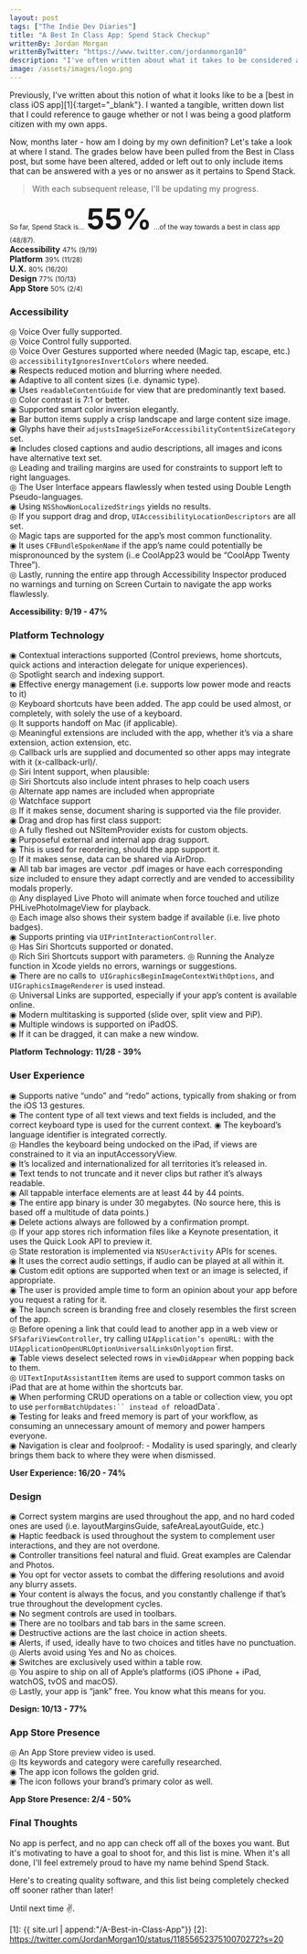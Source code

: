 ```yaml
---
layout: post
tags: ["The Indie Dev Diaries"]
title: "A Best In Class App: Spend Stack Checkup"
writtenBy: Jordan Morgan
writtenByTwitter: "https://www.twitter.com/jordanmorgan10"
description: "I've often written about what it takes to be considered a best in class app on iOS. So, how am I doing personally according to my own definition?"
image: /assets/images/logo.png
---
```


Previously, I've written about this notion of what it looks like to be a [best in class iOS app][1]{:target="_blank"}. I wanted a tangible, written down list that I could reference to gauge whether or not I was being a good platform citizen with my own apps.

Now, months later - how am I doing by my own definition? Let's take a look at where I stand. The grades below have been pulled from the Best in Class post, but some have been altered, added or left out to only include items that can be answered with a yes or no answer as it pertains to Spend Stack.

> With each subsequent release, I'll be updating my progress.

<div class="infoContainer">
    <small>So far, Spend Stack is...</small>
    <b style="font-size: calc(36px + 1.5vw);">55%</b>
    <small>...of the way towards a best in class app (48/87).</small>
    <div class="centerFlex">
        <div class="smallInfoContainer">
            <b>Accessibility</b>
            <small>47% (9/19)</small>
        </div>
        <div class="smallInfoContainer">
            <b>Platform</b>
            <small>39% (11/28)</small>
        </div>
        <div class="smallInfoContainer">
            <b>U.X.</b>
            <small>80% (16/20)</small>
        </div>
        <div class="smallInfoContainer">
            <b>Design</b>
            <small>77% (10/13)</small>
        </div>
        <div class="smallInfoContainer">
            <b>App Store</b>
            <small>50% (2/4)</small>
        </div>
    </div>
</div>


### Accessibility
◎ Voice Over fully supported. <br />
◎ Voice Control fully supported. <br />
◎ Voice Over Gestures supported where needed (Magic tap, escape, etc.) <br />
◎ `accessibilityIgnoresInvertColors` where needed. <br />
◉ Respects reduced motion and blurring where needed. <br />
◉ Adaptive to all content sizes (i.e. dynamic type). <br />
◉ Uses `readableContentGuide` for view that are predominantly text based. <br />
◎ Color contrast is 7:1 or better. <br />
◉ Supported smart color inversion elegantly. <br />
◉ Bar button items supply a crisp landscape and large content size image. <br />
◉ Glyphs have their `adjustsImageSizeForAccessibilityContentSizeCategory` set. <br />
◉ Includes closed captions and audio descriptions, all images and icons have alternative text set. <br />
◎ Leading and trailing margins are used for constraints to support left to right languages.  <br />
◎ The User Interface appears flawlessly when tested using Double Length Pseudo-languages.  <br />
◉ Using `NSShowNonLocalizedStrings` yields no results.  <br />
◎ If you support drag and drop, `UIAccessibilityLocationDescriptors` are all set.  <br />
◎ Magic taps are supported for the app’s most common functionality.  <br />
◉ It uses `CFBundleSpokenName` if the app’s name could potentially be mispronounced by the system (i..e CoolApp23 would be “CoolApp Twenty Three”).  <br />
◎ Lastly, running the entire app through Accessibility Inspector produced no warnings and turning on Screen Curtain to navigate the app works flawlessly.  <br />

**Accessibility: 9/19 - 47%**

### Platform Technology
◉ Contextual interactions supported (Control previews, home shortcuts, quick actions and interaction delegate for unique experiences). <br />
◎ Spotlight search and indexing support. <br />
◉ Effective energy management (i.e. supports low power mode and reacts to it) <br />
◎ Keyboard shortcuts have been added. The app could be used almost, or completely, with solely the use of a keyboard. <br />
◎ It supports handoff on Mac (if applicable). <br />
◎ Meaningful extensions are included with the app, whether it’s via a share extension, action extension, etc.<br />
◎ Callback urls are supplied and documented so other apps may integrate with it (x-callback-url)/. <br />
◎ Siri Intent support, when plausible: <br />
◎ Siri Shortcuts also include intent phrases to help coach users <br />
◎ Alternate app names are included when appropriate <br />
◎ Watchface support <br />
◎ If it makes sense, document sharing is supported via the file provider. <br />
◉ Drag and drop has first class support: <br />
    ◎ A fully fleshed out NSItemProvider exists for custom objects. <br />
    ◉ Purposeful external and internal app drag support. <br />
    ◉ This is used for reordering, should the app support it. <br />
◎ If it makes sense, data can be shared via AirDrop. <br />
◉ All tab bar images are vector .pdf images or have each corresponding size included to ensure they adapt correctly and are vended to accessibility modals properly. <br />
◎ Any displayed Live Photo will animate when force touched and utilize PHLivePhotoImageView for playback. <br />
    ◎ Each image also shows their system badge if available (i.e. live photo badges). <br />
◉ Supports printing via `UIPrintInteractionController`. <br />
◎ Has Siri Shortcuts supported or donated. <br />
    ◎ Rich Siri Shortcuts support with parameters.
◎ Running the Analyze function in Xcode yields no errors, warnings or suggestions. <br />
◉ There are no calls to` UIGraphicsBeginImageContextWithOptions`, and `UIGraphicsImageRenderer` is used instead. <br />
◎ Universal Links are supported, especially if your app’s content is available online. <br />
◉ Modern multitasking is supported (slide over, split view and PiP). <br />
◉ Multiple windows is supported on iPadOS. <br />
◉ If it can be dragged, it can make a new window. <br />

**Platform Technology: 11/28 - 39%**

### User Experience
◉ Supports native “undo” and “redo” actions, typically from shaking or from the iOS 13 gestures. <br />
◉ The content type of all text views and text fields is included, and the correct keyboard type is used for the current context. 
◉ The keyboard’s language identifier is integrated correctly. <br />
◎  Handles the keyboard being undocked on the iPad, if views are constrained to it via an inputAccessoryView. <br />
◉ It’s localized and internationalized for all territories it’s released in. <br />
◉ Text tends to not truncate and it never clips but rather it’s always readable. <br />
◉ All tappable interface elements are at least 44 by 44 points. <br />
◉ The entire app binary is under 30 megabytes. (No source here, this is based off a multitude of data points.) <br />
◉ Delete actions always are followed by a confirmation prompt. <br />
◎ If your app stores rich information files like a Keynote presentation, it uses the Quick Look API to preview it. <br />
◎ State restoration is implemented via `NSUserActivity` APIs for scenes. <br />
◉ It uses the correct audio settings, if audio can be played at all within it. <br />
◉ Custom edit options are supported when text or an image is selected, if appropriate. <br />
◉ The user is provided ample time to form an opinion about your app before you request a rating for it. <br />
◉ The launch screen is branding free and closely resembles the first screen of the app. <br />
◎ Before opening a link that could lead to another app in a web view or `SFSafariViewController`, try calling `UIApplication’s openURL:` with the `UIApplicationOpenURLOptionUniversalLinksOnlyoption` first. <br />
◉ Table views deselect selected rows in `viewDidAppear` when popping back to them.<br />
◎ `UITextInputAssistantItem` items are used to support common tasks on iPad that are at home within the shortcuts bar. <br />
◉ When performing CRUD operations on a table or collection view, you opt to use `performBatchUpdates:`` instead of `reloadData`. <br />
◉ Testing for leaks and freed memory is part of your workflow, as consuming an unnecessary amount of memory and power hampers everyone. <br />
◉ Navigation is clear and foolproof: 
    - Modality is used sparingly, and clearly brings them back to where they were when dismissed.

**User Experience: 16/20 - 74%**

### Design
◉ Correct system margins are used throughout the app, and no hard coded ones are used (i.e. layoutMarginsGuide, safeAreaLayoutGuide, etc.)  <br />
◉ Haptic feedback is used throughout the system to complement user interactions, and they are not overdone.  <br />
◉ Controller transitions feel natural and fluid. Great examples are Calendar and Photos.  <br />
◉ You opt for vector assets to combat the differing resolutions and avoid any blurry assets.  <br />
◉ Your content is always the focus, and you constantly challenge if that’s true throughout the development cycles.  <br />
◉ No segment controls are used in toolbars.  <br />
◉ There are no toolbars and tab bars in the same screen.  <br />
◉ Destructive actions are the last choice in action sheets.  <br />
◉ Alerts, if used, ideally have to two choices and titles have no punctuation.  <br />
◎ Alerts avoid using Yes and No as choices.  <br />
◉ Switches are exclusively used within a table row.  <br />
◎ You aspire to ship on all of Apple’s platforms (iOS iPhone + iPad, watchOS, tvOS and macOS).  <br />
◎ Lastly, your app is “jank” free. You know what this means for you.  <br />

**Design: 10/13 - 77%**

### App Store Presence
◎ An App Store preview video is used. <br />
◎ Its keywords and category were carefully researched. <br />
◉ The app icon follows the golden grid. <br />
◉ The icon follows your brand’s primary color as well. <br />

**App Store Presence: 2/4 - 50%**

### Final Thoughts
No app is perfect, and no app can check off all of the boxes you want. But it's motivating to have a goal to shoot for, and this list is mine. When it's all done, I'll feel extremely proud to have my name behind Spend Stack.

Here's to creating quality software, and this list being completely checked off sooner rather than later!

Until next time ✌️.

[1]: {{ site.url | append:"/A-Best-in-Class-App"}}
[2]: https://twitter.com/JordanMorgan10/status/1185565237510070272?s=20


